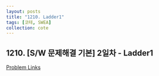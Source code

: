 ```yaml
---
layout: posts
title: "1210. Ladder1"
tags: [코테, SWEA]
collection: cote
---
```


## 1210. [S/W 문제해결 기본] 2일차 - Ladder1

[Problem Links](https://swexpertacademy.com/main/code/problem/problemDetail.do?contestProbId=AV14ABYKADACFAYh&categoryId=AV14ABYKADACFAYh&categoryType=CODE&problemTitle=1210&orderBy=FIRST_REG_DATETIME&selectCodeLang=ALL&select-1=&pageSize=10&pageIndex=1)

<script src="https://gist.github.com/HyangsukMin/ce6490cce8e14f35c295845da65f0ae5.js"></script>
